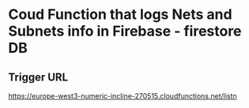 # Coud Function that logs Nets and Subnets info in Firebase - firestore DB

## Trigger URL

https://europe-west3-numeric-incline-270515.cloudfunctions.net/listn